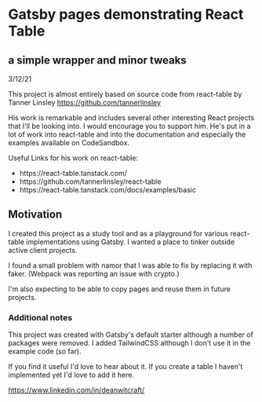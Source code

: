 # Gatsby pages demonstrating React Table
## a simple wrapper and minor tweaks
3/12/21

This project is almost entirely based on source code from react-table by Tanner Linsley <a>https://github.com/tannerlinsley</a>

His work is remarkable and includes several other interesting React projects that I'll be looking into. I would encourage you to support him. He's put in a lot of work into react-table and into the documentation and especially the examples available on CodeSandbox.

Useful Links for his work on react-table:
<ul>
<li><a>https://react-table.tanstack.com/</a>
<li><a>https://github.com/tannerlinsley/react-table</a>
<li><a>https://react-table.tanstack.com/docs/examples/basic</a>
</ul>

## Motivation
I created this project as a study tool and as a playground for various react-table implementations using Gatsby. I wanted a place to tinker outside active client projects. 

I found a small problem with namor that I was able to fix by replacing it with faker. (Webpack was reporting an issue with crypto.)

I'm also expecting to be able to copy pages and reuse them in future projects.

### Additional notes
This project was created with Gatsby's default starter although a number of packages were removed. I added TailwindCSS although I don't use it in the example code (so far).

If you find it useful I'd love to hear about it.
If you create a table I haven't implemented yet I'd love to add it here.

<a>https://www.linkedin.com/in/deanwitcraft/</a>

